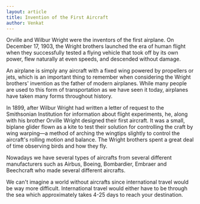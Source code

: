 ```yaml
---
layout: article
title: Invention of the First Aircraft
author: Venkat
---
```


Orville and Wilbur Wright were the inventors of the first airplane. On December 17, 1903, the Wright brothers launched the era of human flight when they successfully tested a flying vehicle that took off by its own power, flew naturally at even speeds, and descended without damage.

An airplane is simply any aircraft with a fixed wing powered by propellers or jets, which is an important thing to remember when considering the Wright brothers' invention as the father of modern airplanes. While many people are used to this form of transportation as we have seen it today, airplanes have taken many forms throughout history.

In 1899, after Wilbur Wright had written a letter of request to the Smithsonian Institution for information about flight experiments, he, along with his brother Orville Wright designed their first aircraft. It was a small, biplane glider flown as a kite to test their solution for controlling the craft by wing warping—a method of arching the wingtips slightly to control the aircraft's rolling motion and balance. The Wright brothers spent a great deal of time observing birds and how they fly.

Nowadays we have several types of aircrafts from several different manufacturers such as Airbus, Boeing, Bombardier, Embraer and Beechcraft who made several different aircrafts.

We can't imagine a world without aircrafts since international travel would be way more difficult. International travel would either have to be through the sea which approximately takes 4-25 days to reach your destination.